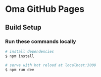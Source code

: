 # Oma GitHub Pages

## Build Setup
### Run these commands locally
```bash
# install dependencies
$ npm install

# serve with hot reload at localhost:3000
$ npm run dev
```

